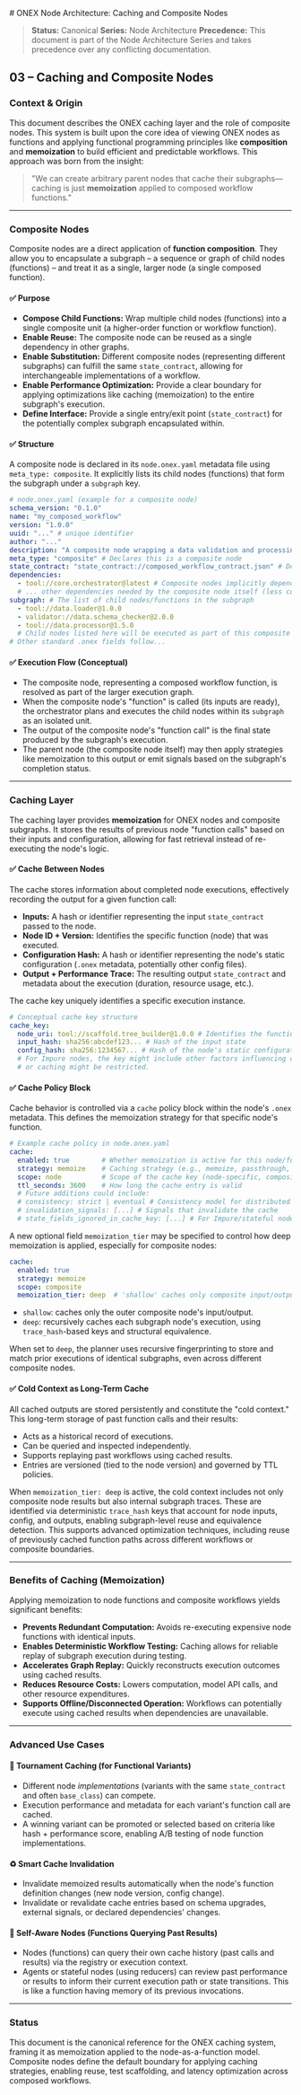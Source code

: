 <!-- === OmniNode:Metadata ===
author: OmniNode Team
copyright: OmniNode Team
created_at: '2025-05-28T12:40:26.605305'
description: Stamped by ONEX
entrypoint: python://caching_and_composite_nodes.md
hash: 4272d7609b91c73cadf0fb50489c65ea352813d3d3d2df2f015a32c87d6300ea
last_modified_at: '2025-05-29T11:50:15.063274+00:00'
lifecycle: active
meta_type: tool
metadata_version: 0.1.0
name: caching_and_composite_nodes.md
namespace: omnibase.caching_and_composite_nodes
owner: OmniNode Team
protocol_version: 0.1.0
runtime_language_hint: python>=3.11
schema_version: 0.1.0
state_contract: state_contract://default
tools: null
uuid: 2adb2bc2-57c8-489c-8a4e-5c39b792b3cd
version: 1.0.0

<!-- === /OmniNode:Metadata === -->


<file name=0 path=/Volumes/PRO-G40/Code/omnibase/docs/nodes/caching_and_composite_nodes.md># ONEX Node Architecture: Caching and Composite Nodes

> **Status:** Canonical
> **Series:** Node Architecture
> **Precedence:** This document is part of the Node Architecture Series and takes precedence over any conflicting documentation.

## 03 – Caching and Composite Nodes

### Context & Origin

This document describes the ONEX caching layer and the role of composite nodes. This system is built upon the core idea of viewing ONEX nodes as functions and applying functional programming principles like **composition** and **memoization** to build efficient and predictable workflows. This approach was born from the insight:

> "We can create arbitrary parent nodes that cache their subgraphs—caching is just **memoization** applied to composed workflow functions."

---

### Composite Nodes

Composite nodes are a direct application of **function composition**. They allow you to encapsulate a subgraph – a sequence or graph of child nodes (functions) – and treat it as a single, larger node (a single composed function).

#### ✅ Purpose

* **Compose Child Functions:** Wrap multiple child nodes (functions) into a single composite unit (a higher-order function or workflow function).
* **Enable Reuse:** The composite node can be reused as a single dependency in other graphs.
* **Enable Substitution:** Different composite nodes (representing different subgraphs) can fulfill the same `state_contract`, allowing for interchangeable implementations of a workflow.
* **Enable Performance Optimization:** Provide a clear boundary for applying optimizations like caching (memoization) to the entire subgraph's execution.
* **Define Interface:** Provide a single entry/exit point (`state_contract`) for the potentially complex subgraph encapsulated within.

#### ✅ Structure

A composite node is declared in its `node.onex.yaml` metadata file using `meta_type: composite`. It explicitly lists its child nodes (functions) that form the subgraph under a `subgraph` key.

```yaml
# node.onex.yaml (example for a composite node)
schema_version: "0.1.0"
name: "my_composed_workflow"
version: "1.0.0"
uuid: "..." # unique identifier
author: "..."
description: "A composite node wrapping a data validation and processing subgraph."
meta_type: "composite" # Declares this is a composite node
state_contract: "state_contract://composed_workflow_contract.json" # Defines the input/output for the entire subgraph
dependencies:
  - tool://core.orchestrator@latest # Composite nodes implicitly depend on the orchestrator
  # ... other dependencies needed by the composite node itself (less common)
subgraph: # The list of child nodes/functions in the subgraph
  - tool://data.loader@1.0.0
  - validator://data.schema_checker@2.0.0
  - tool://data.processor@1.5.0
  # Child nodes listed here will be executed as part of this composite node's 'function call'
# Other standard .onex fields follow...
```

#### ✅ Execution Flow (Conceptual)

* The composite node, representing a composed workflow function, is resolved as part of the larger execution graph.
* When the composite node's "function" is called (its inputs are ready), the orchestrator plans and executes the child nodes within its `subgraph` as an isolated unit.
* The output of the composite node's "function call" is the final state produced by the subgraph's execution.
* The parent node (the composite node itself) may then apply strategies like memoization to this output or emit signals based on the subgraph's completion status.

---

### Caching Layer

The caching layer provides **memoization** for ONEX nodes and composite subgraphs. It stores the results of previous node "function calls" based on their inputs and configuration, allowing for fast retrieval instead of re-executing the node's logic.

#### ✅ Cache Between Nodes

The cache stores information about completed node executions, effectively recording the output for a given function call:

* **Inputs:** A hash or identifier representing the input `state_contract` passed to the node.
* **Node ID + Version:** Identifies the specific function (node) that was executed.
* **Configuration Hash:** A hash or identifier representing the node's static configuration (`.onex` metadata, potentially other config files).
* **Output + Performance Trace:** The resulting output `state_contract` and metadata about the execution (duration, resource usage, etc.).

The cache key uniquely identifies a specific execution instance.

```yaml
# Conceptual cache key structure
cache_key:
  node_uri: tool://scaffold.tree_builder@1.0.0 # Identifies the function (node ID + version)
  input_hash: sha256:abcdef123... # Hash of the input state
  config_hash: sha256:1234567... # Hash of the node's static configuration
  # For Impure nodes, the key might include other factors influencing output,
  # or caching might be restricted.
```

#### ✅ Cache Policy Block

Cache behavior is controlled via a `cache` policy block within the node's `.onex` metadata. This defines the memoization strategy for that specific node's function.

```yaml
# Example cache policy in node.onex.yaml
cache:
  enabled: true        # Whether memoization is active for this node/function
  strategy: memoize    # Caching strategy (e.g., memoize, passthrough, immutable)
  scope: node          # Scope of the cache key (node-specific, composite-specific, global)
  ttl_seconds: 3600    # How long the cache entry is valid
  # Future additions could include:
  # consistency: strict | eventual # Consistency model for distributed caches
  # invalidation_signals: [...] # Signals that invalidate the cache
  # state_fields_ignored_in_cache_key: [...] # For Impure/stateful nodes, ignore certain volatile input fields in key
```

A new optional field `memoization_tier` may be specified to control how deep memoization is applied, especially for composite nodes:

```yaml
cache:
  enabled: true
  strategy: memoize
  scope: composite
  memoization_tier: deep  # 'shallow' caches only composite input/output; 'deep' caches the entire subgraph
```

* `shallow`: caches only the outer composite node's input/output.
* `deep`: recursively caches each subgraph node's execution, using `trace_hash`-based keys and structural equivalence.

When set to `deep`, the planner uses recursive fingerprinting to store and match prior executions of identical subgraphs, even across different composite nodes.

#### ✅ Cold Context as Long-Term Cache

All cached outputs are stored persistently and constitute the "cold context." This long-term storage of past function calls and their results:

* Acts as a historical record of executions.
* Can be queried and inspected independently.
* Supports replaying past workflows using cached results.
* Entries are versioned (tied to the node version) and governed by TTL policies.

When `memoization_tier: deep` is active, the cold context includes not only composite node results but also internal subgraph traces. These are identified via deterministic `trace_hash` keys that account for node inputs, config, and outputs, enabling subgraph-level reuse and equivalence detection. This supports advanced optimization techniques, including reuse of previously cached function paths across different workflows or composite boundaries.

---

### Benefits of Caching (Memoization)

Applying memoization to node functions and composite workflows yields significant benefits:

* **Prevents Redundant Computation:** Avoids re-executing expensive node functions with identical inputs.
* **Enables Deterministic Workflow Testing:** Caching allows for reliable replay of subgraph execution during testing.
* **Accelerates Graph Replay:** Quickly reconstructs execution outcomes using cached results.
* **Reduces Resource Costs:** Lowers computation, model API calls, and other resource expenditures.
* **Supports Offline/Disconnected Operation:** Workflows can potentially execute using cached results when dependencies are unavailable.

---

### Advanced Use Cases

#### 🔁 Tournament Caching (for Functional Variants)

* Different node *implementations* (variants with the same `state_contract` and often `base_class`) can compete.
* Execution performance and metadata for each variant's function call are cached.
* A winning variant can be promoted or selected based on criteria like hash + performance score, enabling A/B testing of node function implementations.

#### ♻️ Smart Cache Invalidation

* Invalidate memoized results automatically when the node's function definition changes (new node version, config change).
* Invalidate or revalidate cache entries based on schema upgrades, external signals, or declared dependencies' changes.

#### 🧠 Self-Aware Nodes (Functions Querying Past Results)

* Nodes (functions) can query their own cache history (past calls and results) via the registry or execution context.
* Agents or stateful nodes (using reducers) can review past performance or results to inform their current execution path or state transitions. This is like a function having memory of its previous invocations.

---

### Status

This document is the canonical reference for the ONEX caching system, framing it as memoization applied to the node-as-a-function model. Composite nodes define the default boundary for applying caching strategies, enabling reuse, test scaffolding, and latency optimization across composed workflows.

